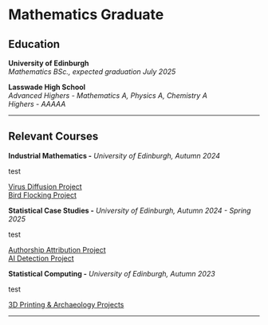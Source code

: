 # Mathematics Graduate


## Education
**University of Edinburgh** \
*Mathematics BSc., expected graduation July 2025*

**Lasswade High School**  
*Advanced Highers - Mathematics A, Physics A, Chemistry A* \
*Highers - AAAAA*

---

## Relevant Courses

**Industrial Mathematics -**
*University of Edinburgh, Autumn 2024*

test

[Virus Diffusion Project](https://github.com/MatthewP1304/Virus-Diffusion) \
[Bird Flocking Project](https://github.com/MatthewP1304/Bird-Flocking)

**Statistical Case Studies -**
*University of Edinburgh, Autumn 2024 - Spring 2025*

test

[Authorship Attribution Project](https://github.com/NathanExley/StatisticalCaseStudies) \
[AI Detection Project](https://github.com/nishideps/AI-Detection)

**Statistical Computing -**
*University of Edinburgh, Autumn 2023*

test

[3D Printing & Archaeology Projects](https://github.com/MatthewP1304/Statistical-Projects)

---
